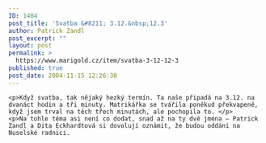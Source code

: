 ```yaml
---
ID: 1404
post_title: 'Svatba &#8211; 3.12.&nbsp;12.3'
author: Patrick Zandl
post_excerpt: ""
layout: post
permalink: >
  https://www.marigold.cz/item/svatba-3-12-12-3
published: true
post_date: 2004-11-15 12:26:38
---
```

	<p>Když svatba, tak nějaký hezký termín. Ta naše připadá na 3.12. na dvanáct hodin a tři minuty. Matrikářka se tvářila poněkud překvapeně, když jsem trval na těch třech minutách, ale pochopila to. </p>
	<p>Na tohle téma asi není co dodat, snad až na ty dvě jména – Patrick Zandl a Dita Eckhardtová si dovolují oznámit, že budou oddáni na Nuselské radnici.
</p>